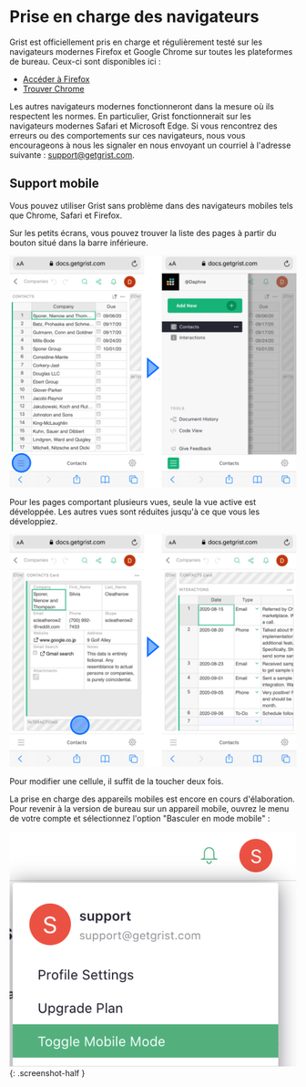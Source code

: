 # Prise en charge des navigateurs

Grist est officiellement pris en charge et régulièrement testé sur les navigateurs modernes Firefox et Google Chrome sur
toutes les plateformes de bureau. Ceux-ci sont disponibles ici :

- <a href="https://www.mozilla.org/en-US/firefox/new/">Accéder à Firefox</a>
- <a href="https://www.google.com/chrome/">Trouver Chrome</a>

Les autres navigateurs modernes fonctionneront dans la mesure où ils respectent les normes. En particulier, Grist
fonctionnerait sur les navigateurs modernes Safari et Microsoft Edge. Si vous rencontrez des erreurs ou des comportements
sur ces navigateurs, nous vous encourageons à nous les signaler en nous envoyant un courriel à l'adresse suivante : <support@getgrist.com>.

## Support mobile

Vous pouvez utiliser Grist sans problème dans des navigateurs mobiles tels que Chrome, Safari et Firefox.

Sur les petits écrans, vous pouvez trouver la liste des pages à partir du bouton situé dans la barre inférieure.

*![Grist on mobile](images/newsletters/2021-02/mobile-pages.png)*

Pour les pages comportant plusieurs vues, seule la vue active est développée. Les autres vues sont réduites jusqu'à ce que vous les développiez.

*![Widgets extensibles](images/newsletters/2021-02/mobile-widgets.png)*

Pour modifier une cellule, il suffit de la toucher deux fois.

La prise en charge des appareils mobiles est encore en cours d'élaboration. Pour revenir à la version de bureau sur un appareil mobile, ouvrez le menu de votre compte et sélectionnez l'option "Basculer en mode mobile" :

*![Basculer en mode mobile](images/toggle-mobile-mode.png)*
{: .screenshot-half }
